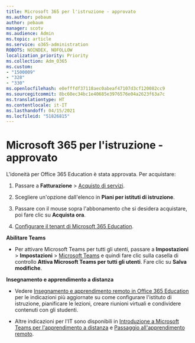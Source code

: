 ```yaml
---
title: Microsoft 365 per l'istruzione - approvato
ms.author: pebaum
author: pebaum
manager: scotv
ms.audience: Admin
ms.topic: article
ms.service: o365-administration
ROBOTS: NOINDEX, NOFOLLOW
localization_priority: Priority
ms.collection: Adm_O365
ms.custom:
- "1500009"
- "328"
- "330"
ms.openlocfilehash: e0efffdf37118aec0abeaf47107d3cf120082cc9
ms.sourcegitcommit: 8bc60ec34bc1e40685e3976576e04a2623f63a7c
ms.translationtype: HT
ms.contentlocale: it-IT
ms.lasthandoff: 04/15/2021
ms.locfileid: "51826815"
---
```

# <a name="microsoft-365-for-education---approved"></a>Microsoft 365 per l'istruzione - approvato

L'idoneità per Office 365 Education è stata approvata.  Per acquistare:

1. Passare a **Fatturazione** > [Acquisto di servizi](https://portal.office.com/AdminPortal/Home#/catalog).

2. Scegliere un'opzione dall'elenco in **Piani per istituti di istruzione**.

3. Passare con il mouse sopra l'abbonamento che si desidera acquistare, poi fare clic su **Acquista ora**.

4. [Configurare il tenant di Microsoft 365 Education](https://docs.microsoft.com/microsoft-365/education/deploy/create-your-office-365-tenant).

**Abilitare Teams**

- Per attivare Microsoft Teams per tutti gli utenti, passare a **Impostazioni** > **Impostazioni** > [Microsoft Teams](https://admin.microsoft.com/Adminportal/Home#/SettingsMultiPivot/:/Settings/L1/SkypeTeams) e quindi fare clic sulla casella di controllo **Attiva Microsoft Teams per tutti gli utenti**. Fare clic su **Salva modifiche**.

**Insegnamento e apprendimento a distanza**

- Vedere [Insegnamento e apprendimento remoto in Office 365 Education](https://support.office.com/article/remote-teaching-and-learning-in-office-365-education-f651ccae-7b65-478b-8366-51bb884025c4) per le indicazioni più aggiornate su come configurare l'istituto di istruzione, pianificare le lezioni, creare riunioni virtuali e condividere contenuti con gli studenti.

- Altre indicazioni per l'IT sono disponibili in [Introduzione a Microsoft Teams per l'apprendimento a distanza](https://docs.microsoft.com/MicrosoftTeams/remote-learning-edu) e [Passaggio all'apprendimento remoto](https://www.microsoft.com/education/remote-learning).
